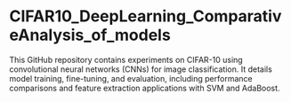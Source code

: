 # CIFAR10_DeepLearning_ComparativeAnalysis_of_models
 This GitHub repository contains experiments on CIFAR-10 using convolutional neural networks (CNNs) for image classification. It details model training, fine-tuning, and evaluation, including performance comparisons and feature extraction applications with SVM and AdaBoost. 
